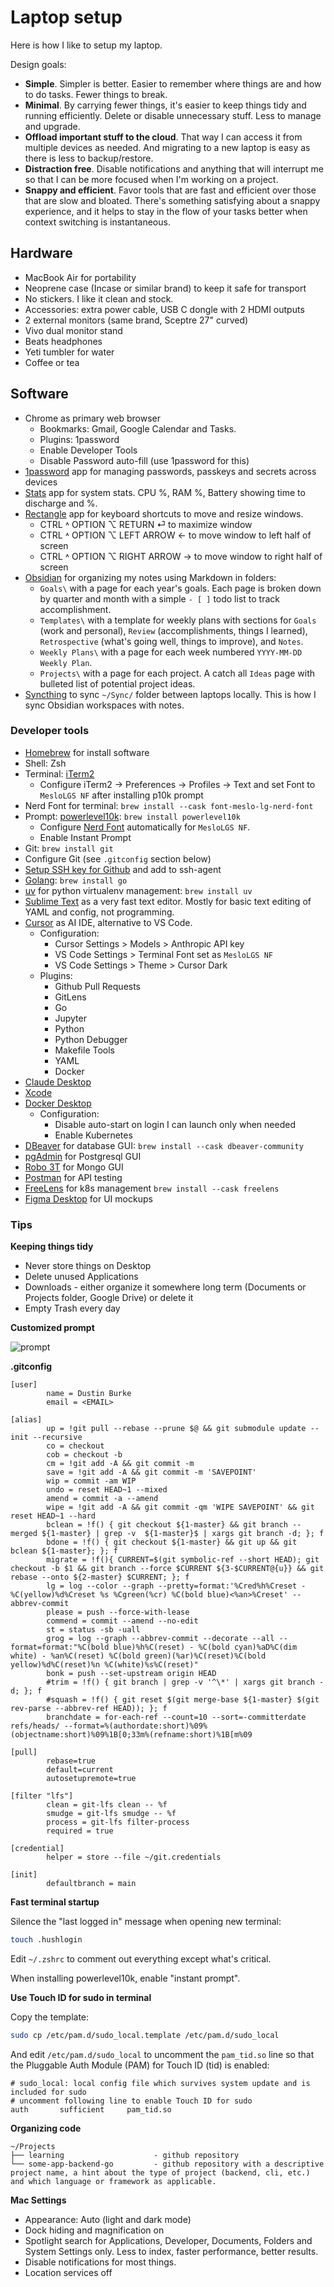 # Laptop setup

Here is how I like to setup my laptop.

Design goals:

- **Simple**. Simpler is better. Easier to remember where things are and how to do tasks. Fewer things to break.
- **Minimal**. By carrying fewer things, it's easier to keep things tidy and running efficiently. Delete or disable unnecessary stuff. Less to manage and upgrade.
- **Offload important stuff to the cloud**. That way I can access it from multiple devices as needed. And migrating to a new laptop is easy as there is less to backup/restore.
- **Distraction free**. Disable notifications and anything that will interrupt me so that I can be more focused when I'm working on a project.
- **Snappy and efficient**. Favor tools that are fast and efficient over those that are slow and bloated. There's something satisfying about a snappy experience, and it helps to stay in the flow of your tasks better when context switching is instantaneous.

## Hardware

- MacBook Air for portability
- Neoprene case (Incase or similar brand) to keep it safe for transport
- No stickers. I like it clean and stock.
- Accessories: extra power cable, USB C dongle with 2 HDMI outputs
- 2 external monitors (same brand, Sceptre 27" curved)
- Vivo dual monitor stand
- Beats headphones
- Yeti tumbler for water
- Coffee or tea

## Software

- Chrome as primary web browser
    - Bookmarks: Gmail, Google Calendar and Tasks.
    - Plugins: 1password
    - Enable Developer Tools
    - Disable Password auto-fill (use 1password for this)
- [1password](https://1password.com/downloads/mac) app for managing passwords, passkeys and secrets across devices
- [Stats](https://mac-stats.com) app for system stats. CPU %, RAM %, Battery showing time to discharge and %.
- [Rectangle](https://rectangleapp.com) app for keyboard shortcuts to move and resize windows. 
    - CTRL ˄ OPTION ⌥ RETURN ⏎ to maximize window
    - CTRL ˄ OPTION ⌥ LEFT ARROW ← to move window to left half of screen
    - CTRL ˄ OPTION ⌥ RIGHT ARROW → to move window to right half of screen
- [Obsidian](https://obsidian.md) for organizing my notes using Markdown in folders:
    - `Goals\` with a page for each year's goals. Each page is broken down by quarter and month with a simple `- [ ]` todo list to track accomplishment.
    - `Templates\` with a template for weekly plans with sections for `Goals` (work and personal), `Review` (accomplishments, things I learned), `Retrospective` (what's going well, things to improve), and `Notes`.
    - `Weekly Plans\` with a page for each week numbered `YYYY-MM-DD Weekly Plan`. 
    - `Projects\` with a page for each project.  A catch all `Ideas` page with bulleted list of potential project ideas.
- [Syncthing](https://syncthing.net) to sync `~/Sync/` folder between laptops locally. This is how I sync Obsidian workspaces with notes.

### Developer tools

- [Homebrew](https://brew.sh) for install software
- Shell: Zsh
- Terminal: [iTerm2](https://iterm2.com)
    - Configure iTerm2 → Preferences → Profiles → Text and set Font to `MesloLGS NF` after installing p10k prompt
- Nerd Font for terminal: `brew install --cask font-meslo-lg-nerd-font`
- Prompt: [powerlevel10k](https://github.com/romkatv/powerlevel10k): `brew install powerlevel10k`
    - Configure [Nerd Font](https://github.com/romkatv/powerlevel10k?tab=readme-ov-file#fonts) automatically for `MesloLGS NF`.
    - Enable Instant Prompt
- Git: `brew install git`
- Configure Git (see `.gitconfig` section below)
- [Setup SSH key for Github](https://docs.github.com/en/authentication/connecting-to-github-with-ssh/generating-a-new-ssh-key-and-adding-it-to-the-ssh-agent) and add to ssh-agent
- [Golang](https://go.dev): `brew install go`
- [uv](https://docs.astral.sh/uv/) for python virtualenv management: `brew install uv`
- [Sublime Text](https://www.sublimetext.com) as a very fast text editor. Mostly for basic text editing of YAML and config, not programming.
- [Cursor](https://cursor.com/home) as AI IDE, alternative to VS Code.
    - Configuration:
        - Cursor Settings > Models > Anthropic API key
        - VS Code Settings > Terminal Font set as `MesloLGS NF`
        - VS Code Settings > Theme > Cursor Dark
    - Plugins:
        - Github Pull Requests
        - GitLens
        - Go
        - Jupyter
        - Python
        - Python Debugger
        - Makefile Tools
        - YAML
        - Docker
- [Claude Desktop](https://claude.ai/download)
- [Xcode](https://developer.apple.com/xcode/)
- [Docker Desktop](https://docs.docker.com/desktop/setup/install/mac-install/)
    - Configuration:
        - Disable auto-start on login I can launch only when needed
        - Enable Kubernetes
- [DBeaver](https://dbeaver.io) for database GUI: `brew install --cask dbeaver-community`
- [pgAdmin](https://www.pgadmin.org/download/) for Postgresql GUI
- [Robo 3T](https://robomongo.org/) for Mongo GUI
- [Postman](https://www.postman.com/) for API testing
- [FreeLens](https://github.com/freelensapp/freelens) for k8s management `brew install --cask freelens`
- [Figma Desktop](https://www.figma.com/downloads/) for UI mockups

### Tips

**Keeping things tidy**

- Never store things on Desktop
- Delete unused Applications
- Downloads - either organize it somewhere long term (Documents or Projects folder, Google Drive) or delete it
- Empty Trash every day


**Customized prompt**

![prompt](./../assets/img/p10k_prompt.png)

**.gitconfig**

```
[user]
        name = Dustin Burke
        email = <EMAIL>

[alias]
        up = !git pull --rebase --prune $@ && git submodule update --init --recursive
        co = checkout
        cob = checkout -b
        cm = !git add -A && git commit -m
        save = !git add -A && git commit -m 'SAVEPOINT'
        wip = commit -am WIP
        undo = reset HEAD~1 --mixed
        amend = commit -a --amend
        wipe = !git add -A && git commit -qm 'WIPE SAVEPOINT' && git reset HEAD~1 --hard
        bclean = !f() { git checkout ${1-master} && git branch --merged ${1-master} | grep -v  ${1-master}$ | xargs git branch -d; }; f
        bdone = !f() { git checkout ${1-master} && git up && git bclean ${1-master}; }; f
        migrate = !f(){ CURRENT=$(git symbolic-ref --short HEAD); git checkout -b $1 && git branch --force $CURRENT ${3-$CURRENT@{u}} && git rebase --onto ${2-master} $CURRENT; }; f
        lg = log --color --graph --pretty=format:'%Cred%h%Creset -%C(yellow)%d%Creset %s %Cgreen(%cr) %C(bold blue)<%an>%Creset' --abbrev-commit
        please = push --force-with-lease
        commend = commit --amend --no-edit
        st = status -sb -uall
        grog = log --graph --abbrev-commit --decorate --all --format=format:"%C(bold blue)%h%C(reset) - %C(bold cyan)%aD%C(dim white) - %an%C(reset) %C(bold green)(%ar)%C(reset)%C(bold yellow)%d%C(reset)%n %C(white)%s%C(reset)"
        bonk = push --set-upstream origin HEAD
        #trim = !f() { git branch | grep -v '^\*' | xargs git branch -d; }; f
        #squash = !f() { git reset $(git merge-base ${1-master} $(git rev-parse --abbrev-ref HEAD)); }; f
        branchdate = for-each-ref --count=10 --sort=-committerdate refs/heads/ --format=%(authordate:short)%09%(objectname:short)%09%1B[0;33m%(refname:short)%1B[m%09

[pull]
        rebase=true
        default=current
        autosetupremote=true

[filter "lfs"]
        clean = git-lfs clean -- %f
        smudge = git-lfs smudge -- %f
        process = git-lfs filter-process
        required = true

[credential]
        helper = store --file ~/git.credentials

[init]
        defaultbranch = main
```

**Fast terminal startup**

Silence the "last logged in" message when opening new terminal:

```sh
touch .hushlogin
```

Edit `~/.zshrc` to comment out everything except what's critical.

When installing powerlevel10k, enable "instant prompt".

**Use Touch ID for sudo in terminal**

Copy the template:

```bash
sudo cp /etc/pam.d/sudo_local.template /etc/pam.d/sudo_local
```

And edit `/etc/pam.d/sudo_local` to uncomment the `pam_tid.so` line so that the Pluggable Auth Module (PAM) for Touch ID (tid) is enabled:

```
# sudo_local: local config file which survives system update and is included for sudo
# uncomment following line to enable Touch ID for sudo
auth       sufficient     pam_tid.so
```

**Organizing code**

```text
~/Projects
├── learning                    - github repository
└── some-app-backend-go         - github repository with a descriptive project name, a hint about the type of project (backend, cli, etc.) and which language or framework as applicable.
```

**Mac Settings**

- Appearance: Auto (light and dark mode)
- Dock hiding and magnification on
- Spotlight search for Applications, Developer, Documents, Folders and System Settings only.  Less to index, faster performance, better results.
- Disable notifications for most things.
- Location services off
